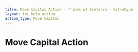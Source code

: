 ```yaml
---
title: Move Capital Action - Tribes of Isoterra - KitleOyun
layout: toi_help_action
action_type: Move Capital
---
```


<h1 class="h1">Move Capital Action</h1>
